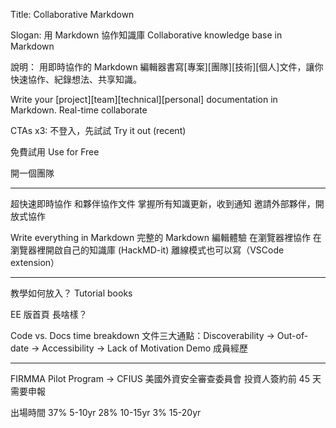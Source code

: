 
Title: Collaborative Markdown

Slogan: 用 Markdown 協作知識庫
Collaborative knowledge base in Markdown

說明：
用即時協作的 Markdown 編輯器書寫[專案][團隊][技術][個人]文件，讓你快速協作、紀錄想法、共享知識。

Write your [project][team][technical][personal] documentation in Markdown. Real-time collaborate




CTAs x3:
不登入，先試試
Try it out (recent)

<Email> 免費試用
<Email> Use for Free

開一個團隊 

---

超快速即時協作
和夥伴協作文件
掌握所有知識更新，收到通知
邀請外部夥伴，開放式協作


Write everything in Markdown
完整的 Markdown 編輯體驗
在瀏覽器裡協作
在瀏覽器裡開啟自己的知識庫 (HackMD-it)
離線模式也可以寫（VSCode extension）


---

教學如何放入？
Tutorial books

EE 版首頁 長啥樣？


Code vs. Docs time breakdown
文件三大通點：Discoverability -> Out-of-date -> Accessibility -> Lack of Motivation
Demo
成員經歷


---
FIRMMA Pilot Program -> CFIUS 美國外資安全審查委員會
投資人簽約前 45 天需要申報

出場時間
37% 5-10yr
28% 10-15yr
3% 15-20yr